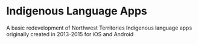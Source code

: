 # Indigenous Language Apps
A basic redevelopment of Northwest Territories Indigenous language apps originally created in 2013-2015 for iOS and Android
